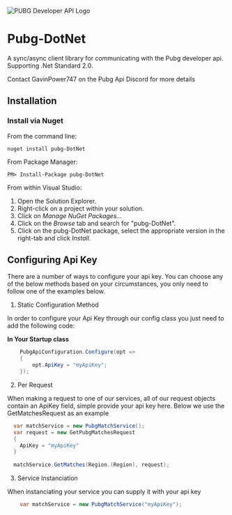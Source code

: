 ![PUBG Developer API Logo](https://developer.playbattlegrounds.com/d3fa01d31345504b60eacea226638a02.png)


# Pubg-DotNet
A sync/async client library for communicating with the Pubg developer api. Supporting .Net Standard 2.0.

Contact GavinPower747 on the Pubg Api Discord for more details

## Installation

### Install via Nuget

From the command line:

	nuget install pubg-DotNet

From Package Manager:

	PM> Install-Package pubg-DotNet

From within Visual Studio:

1. Open the Solution Explorer.
2. Right-click on a project within your solution.
3. Click on *Manage NuGet Packages...*
4. Click on the *Browse* tab and search for "pubg-DotNet".
5. Click on the pubg-DotNet package, select the appropriate version in the right-tab and click *Install*.

## Configuring Api Key

There are a number of ways to configure your api key. You can choose any of the below methods based on your circumstances, you only need to follow one of the examples below.

1. Static Configuration Method

In order to configure your Api Key through our config class you just need to add the following code:

**In Your Startup class**
```C#
    PubgApiConfiguration.Configure(opt => 
    {
        opt.ApiKey = "myApiKey";
    });
```

2. Per Request

When making a request to one of our services, all of our request objects contain an ApiKey field, simple provide your api key here. Below we use the GetMatchesRequest as an example

```C#
  var matchService = new PubgMatchService();
  var request = new GetPubgMatchesRequest
  {
    ApiKey = "myApiKey"
  }
  
  matchService.GetMatches(Region.(Region), request);
```

3. Service Instanciation

When instanciating your service you can supply it with your api key

```C#
    var matchService = new PubgMatchService("myApiKey");
```
